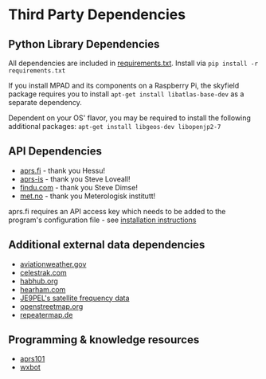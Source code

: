# Third Party Dependencies

## Python Library Dependencies

All dependencies are included in [requirements.txt](../requirements.txt). Install via ```pip install -r requirements.txt```

If you install MPAD and its components on a Raspberry Pi, the skyfield package requires you to install ```apt-get install libatlas-base-dev``` as a separate dependency.

Dependent on your OS' flavor, you may be required to install the following additional packages: ```apt-get install libgeos-dev libopenjp2-7```

## API Dependencies

- [aprs.fi](https://aprs.fi/page/api) - thank you Hessu!
- [aprs-is](http://www.aprs-is.net/Default.aspx) - thank you Steve Loveall!
- [findu.com](https://www.findu.com) - thank you Steve Dimse!
- [met.no](https://developer.yr.no/featured-products/forecast/) - thank you Meterologisk institutt!

aprs.fi requires an API access key which needs to be added to the program's configuration file - see [installation instructions](INSTALLATION.md)

## Additional external data dependencies

- [aviationweather.gov](https://www.aviationweather.gov)
- [celestrak.com](https://www.celestrak.com)
- [habhub.org](habhub.org)
- [hearham.com](https://www.hearham.com)
- [JE9PEL's satellite frequency data](http://www.ne.jp/asahi/hamradio/je9pel/satslist.htm)
- [openstreetmap.org](https://www.openstreetmap.org)
- [repeatermap.de](https://www.repeatermap.de)

## Programming & knowledge resources

- [aprs101](http://www.aprs.org/doc/APRS101.PDF)
- [wxbot](https://sites.google.com/site/ki6wjp/wxbot)
